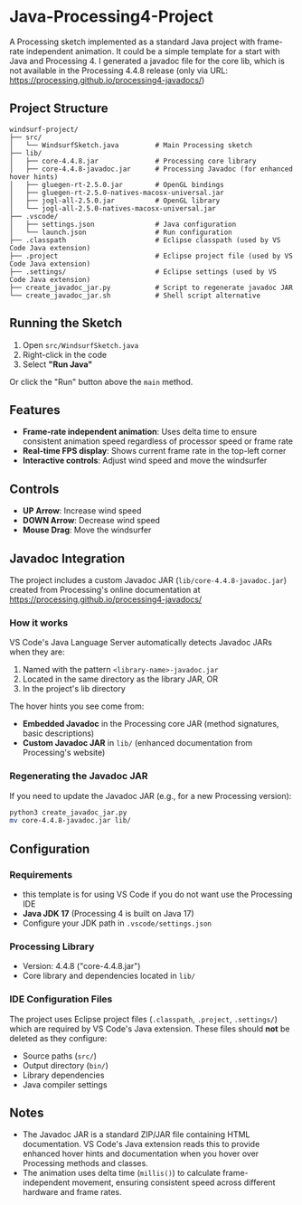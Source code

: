 # Java-Processing4-Project

A Processing sketch implemented as a standard Java project with frame-rate independent animation. It could be a simple template for a start with Java and Processing 4. I generated a javadoc file for the core lib, which is not available in the Processing 4.4.8 release (only via URL: https://processing.github.io/processing4-javadocs/)

## Project Structure

```
windsurf-project/
├── src/
│   └── WindsurfSketch.java         # Main Processing sketch
├── lib/
│   ├── core-4.4.8.jar              # Processing core library
│   ├── core-4.4.8-javadoc.jar      # Processing Javadoc (for enhanced hover hints)
│   ├── gluegen-rt-2.5.0.jar        # OpenGL bindings
│   ├── gluegen-rt-2.5.0-natives-macosx-universal.jar
│   ├── jogl-all-2.5.0.jar          # OpenGL library
│   └── jogl-all-2.5.0-natives-macosx-universal.jar
├── .vscode/
│   ├── settings.json               # Java configuration
│   └── launch.json                 # Run configuration
├── .classpath                      # Eclipse classpath (used by VS Code Java extension)
├── .project                        # Eclipse project file (used by VS Code Java extension)
├── .settings/                      # Eclipse settings (used by VS Code Java extension)
├── create_javadoc_jar.py           # Script to regenerate javadoc JAR
└── create_javadoc_jar.sh           # Shell script alternative
```

## Running the Sketch

1. Open `src/WindsurfSketch.java`
2. Right-click in the code
3. Select **"Run Java"**

Or click the "Run" button above the `main` method.

## Features

- **Frame-rate independent animation**: Uses delta time to ensure consistent animation speed regardless of processor speed or frame rate
- **Real-time FPS display**: Shows current frame rate in the top-left corner
- **Interactive controls**: Adjust wind speed and move the windsurfer

## Controls

- **UP Arrow**: Increase wind speed
- **DOWN Arrow**: Decrease wind speed
- **Mouse Drag**: Move the windsurfer

## Javadoc Integration

The project includes a custom Javadoc JAR (`lib/core-4.4.8-javadoc.jar`) created from Processing's online documentation at https://processing.github.io/processing4-javadocs/

### How it works

VS Code's Java Language Server automatically detects Javadoc JARs when they are:

1. Named with the pattern `<library-name>-javadoc.jar`
2. Located in the same directory as the library JAR, OR
3. In the project's lib directory

The hover hints you see come from:

- **Embedded Javadoc** in the Processing core JAR (method signatures, basic descriptions)
- **Custom Javadoc JAR** in `lib/` (enhanced documentation from Processing's website)

### Regenerating the Javadoc JAR

If you need to update the Javadoc JAR (e.g., for a new Processing version):

```bash
python3 create_javadoc_jar.py
mv core-4.4.8-javadoc.jar lib/
```

## Configuration

### Requirements

- this template is for using VS Code if you do not want use the Processing IDE
- **Java JDK 17** (Processing 4 is built on Java 17)
- Configure your JDK path in `.vscode/settings.json`

### Processing Library

- Version: 4.4.8 ("core-4.4.8.jar")
- Core library and dependencies located in `lib/`

### IDE Configuration Files

The project uses Eclipse project files (`.classpath`, `.project`, `.settings/`) which are required by VS Code's Java extension. These files should **not** be deleted as they configure:

- Source paths (`src/`)
- Output directory (`bin/`)
- Library dependencies
- Java compiler settings


## Notes

- The Javadoc JAR is a standard ZIP/JAR file containing HTML documentation. VS Code's Java extension reads this to provide enhanced hover hints and documentation when you hover over Processing methods and classes.
- The animation uses delta time (`millis()`) to calculate frame-independent movement, ensuring consistent speed across different hardware and frame rates.
